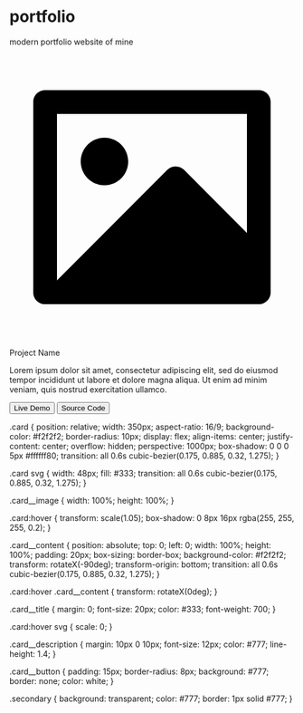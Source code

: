 # portfolio
modern portfolio website of mine

<div class="card">
  <svg viewBox="0 0 24 24" xmlns="http://www.w3.org/2000/svg"><path d="M20 5H4V19L13.2923 9.70649C13.6828 9.31595 14.3159 9.31591 14.7065 9.70641L20 15.0104V5ZM2 3.9934C2 3.44476 2.45531 3 2.9918 3H21.0082C21.556 3 22 3.44495 22 3.9934V20.0066C22 20.5552 21.5447 21 21.0082 21H2.9918C2.44405 21 2 20.5551 2 20.0066V3.9934ZM8 11C6.89543 11 6 10.1046 6 9C6 7.89543 6.89543 7 8 7C9.10457 7 10 7.89543 10 9C10 10.1046 9.10457 11 8 11Z"></path></svg>
  <div class="card__content">
    <p class="card__title">Project Name</p>
    <p class="card__description">Lorem ipsum dolor sit amet, consectetur adipiscing elit, sed do eiusmod tempor incididunt ut labore et dolore magna aliqua. Ut enim ad minim veniam, quis nostrud exercitation ullamco.</p>
    <button class="card__button">Live Demo</button>
    <button class="card__button secondary">Source Code</button>
  </div>
</div>


.card {
  position: relative;
  width: 350px;
  aspect-ratio: 16/9;
  background-color: #f2f2f2;
  border-radius: 10px;
  display: flex;
  align-items: center;
  justify-content: center;
  overflow: hidden;
  perspective: 1000px;
  box-shadow: 0 0 0 5px #ffffff80;
  transition: all 0.6s cubic-bezier(0.175, 0.885, 0.32, 1.275);
}

.card svg {
  width: 48px;
  fill: #333;
  transition: all 0.6s cubic-bezier(0.175, 0.885, 0.32, 1.275);
}

.card__image {
  width: 100%;
  height: 100%;
}

.card:hover {
  transform: scale(1.05);
  box-shadow: 0 8px 16px rgba(255, 255, 255, 0.2);
}

.card__content {
  position: absolute;
  top: 0;
  left: 0;
  width: 100%;
  height: 100%;
  padding: 20px;
  box-sizing: border-box;
  background-color: #f2f2f2;
  transform: rotateX(-90deg);
  transform-origin: bottom;
  transition: all 0.6s cubic-bezier(0.175, 0.885, 0.32, 1.275);
}

.card:hover .card__content {
  transform: rotateX(0deg);
}

.card__title {
  margin: 0;
  font-size: 20px;
  color: #333;
  font-weight: 700;
}

.card:hover svg {
  scale: 0;
}

.card__description {
  margin: 10px 0 10px;
  font-size: 12px;
  color: #777;
  line-height: 1.4;
}

.card__button {
  padding: 15px;
  border-radius: 8px;
  background: #777;
  border: none;
  color: white;
}

.secondary {
  background: transparent;
  color: #777;
  border: 1px solid #777;
}
